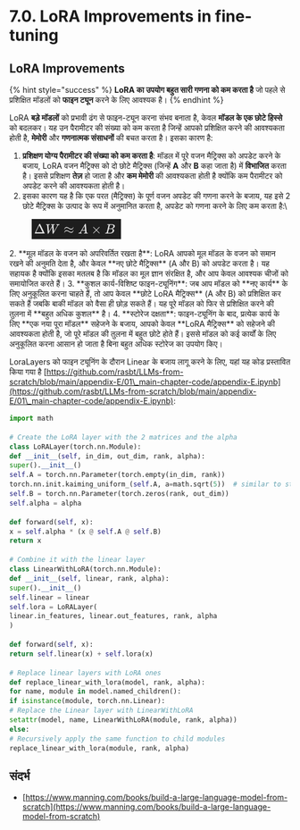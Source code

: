 # 7.0. LoRA Improvements in fine-tuning

## LoRA Improvements

{% hint style="success" %}
**LoRA का उपयोग बहुत सारी गणना को कम करता है** जो पहले से प्रशिक्षित मॉडलों को **फाइन ट्यून** करने के लिए आवश्यक है।
{% endhint %}

LoRA **बड़े मॉडलों** को प्रभावी ढंग से फाइन-ट्यून करना संभव बनाता है, केवल **मॉडल के एक छोटे हिस्से** को बदलकर। यह उन पैरामीटर की संख्या को कम करता है जिन्हें आपको प्रशिक्षित करने की आवश्यकता होती है, **मेमोरी** और **गणनात्मक संसाधनों** की बचत करता है। इसका कारण है:

1. **प्रशिक्षण योग्य पैरामीटर की संख्या को कम करता है**: मॉडल में पूरे वजन मैट्रिक्स को अपडेट करने के बजाय, LoRA वजन मैट्रिक्स को दो छोटे मैट्रिक्स (जिन्हें **A** और **B** कहा जाता है) में **विभाजित** करता है। इससे प्रशिक्षण **तेज़** हो जाता है और **कम मेमोरी** की आवश्यकता होती है क्योंकि कम पैरामीटर को अपडेट करने की आवश्यकता होती है।
1.  इसका कारण यह है कि एक परत (मैट्रिक्स) के पूर्ण वजन अपडेट की गणना करने के बजाय, यह इसे 2 छोटे मैट्रिक्स के उत्पाद के रूप में अनुमानित करता है, अपडेट को गणना करने के लिए कम करता है:\


<figure><img src="../../.gitbook/assets/image (9).png" alt=""><figcaption></figcaption></figure>
2. **मूल मॉडल के वजन को अपरिवर्तित रखता है**: LoRA आपको मूल मॉडल के वजन को समान रखने की अनुमति देता है, और केवल **नए छोटे मैट्रिक्स** (A और B) को अपडेट करता है। यह सहायक है क्योंकि इसका मतलब है कि मॉडल का मूल ज्ञान संरक्षित है, और आप केवल आवश्यक चीजों को समायोजित करते हैं।
3. **कुशल कार्य-विशिष्ट फाइन-ट्यूनिंग**: जब आप मॉडल को **नए कार्य** के लिए अनुकूलित करना चाहते हैं, तो आप केवल **छोटे LoRA मैट्रिक्स** (A और B) को प्रशिक्षित कर सकते हैं जबकि बाकी मॉडल को वैसा ही छोड़ सकते हैं। यह पूरे मॉडल को फिर से प्रशिक्षित करने की तुलना में **बहुत अधिक कुशल** है।
4. **स्टोरेज दक्षता**: फाइन-ट्यूनिंग के बाद, प्रत्येक कार्य के लिए **एक नया पूरा मॉडल** सहेजने के बजाय, आपको केवल **LoRA मैट्रिक्स** को सहेजने की आवश्यकता होती है, जो पूरे मॉडल की तुलना में बहुत छोटे होते हैं। इससे मॉडल को कई कार्यों के लिए अनुकूलित करना आसान हो जाता है बिना बहुत अधिक स्टोरेज का उपयोग किए।

LoraLayers को फाइन ट्यूनिंग के दौरान Linear के बजाय लागू करने के लिए, यहां यह कोड प्रस्तावित किया गया है [https://github.com/rasbt/LLMs-from-scratch/blob/main/appendix-E/01\_main-chapter-code/appendix-E.ipynb](https://github.com/rasbt/LLMs-from-scratch/blob/main/appendix-E/01\_main-chapter-code/appendix-E.ipynb):
```python
import math

# Create the LoRA layer with the 2 matrices and the alpha
class LoRALayer(torch.nn.Module):
def __init__(self, in_dim, out_dim, rank, alpha):
super().__init__()
self.A = torch.nn.Parameter(torch.empty(in_dim, rank))
torch.nn.init.kaiming_uniform_(self.A, a=math.sqrt(5))  # similar to standard weight initialization
self.B = torch.nn.Parameter(torch.zeros(rank, out_dim))
self.alpha = alpha

def forward(self, x):
x = self.alpha * (x @ self.A @ self.B)
return x

# Combine it with the linear layer
class LinearWithLoRA(torch.nn.Module):
def __init__(self, linear, rank, alpha):
super().__init__()
self.linear = linear
self.lora = LoRALayer(
linear.in_features, linear.out_features, rank, alpha
)

def forward(self, x):
return self.linear(x) + self.lora(x)

# Replace linear layers with LoRA ones
def replace_linear_with_lora(model, rank, alpha):
for name, module in model.named_children():
if isinstance(module, torch.nn.Linear):
# Replace the Linear layer with LinearWithLoRA
setattr(model, name, LinearWithLoRA(module, rank, alpha))
else:
# Recursively apply the same function to child modules
replace_linear_with_lora(module, rank, alpha)
```
## संदर्भ

* [https://www.manning.com/books/build-a-large-language-model-from-scratch](https://www.manning.com/books/build-a-large-language-model-from-scratch)

